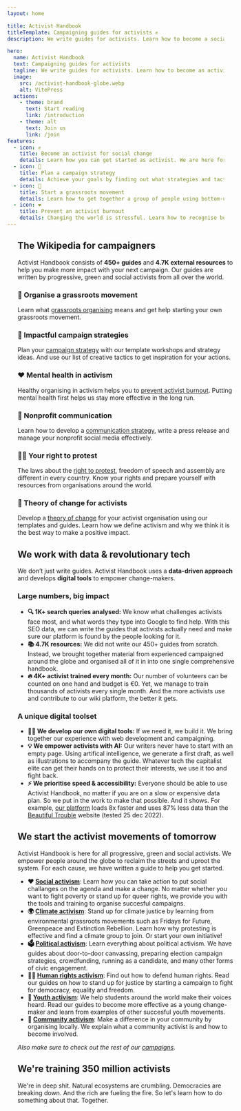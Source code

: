 ```yaml
---
layout: home

title: Activist Handbook
titleTemplate: Campaigning guides for activists ✊
description: We write guides for activists. Learn how to become a social activist, plan a political campaign strategy, and start a grassroots movement.

hero:
  name: Activist Handbook
  text: Campaigning guides for activists
  tagline: We write guides for activists. Learn how to become an activist, plan a political campaign strategy, and start a grassroots movement - all while not burning out.
  image:
    src: /activist-handbook-globe.webp
    alt: VitePress
  actions:
    - theme: brand
      text: Start reading
      link: /introduction
    - theme: alt
      text: Join us
      link: /join
features:
  - icon: ✊
    title: Become an activist for social change
    details: Learn how you can get started as activist. We are here for all green, progressive and social activists. We explain what activism is and how you can make a difference with community organizing.
  - icon: 📢
    title: Plan a campaign strategy
    details: Achieve your goals by finding out what strategies and tactics are most effective for your nonprofit or activist movement. Get inspired by our examples of policital campaigns around the world.
  - icon: 🌊
    title: Start a grassroots movement
    details: Learn how to get together a group of people using bottom-up campaigning. And grow your movement using distributed organizing and other strategies.
  - icon: ❤️
    title: Prevent an activist burnout
    details: Changing the world is stressful. Learn how to recognise burnout symptoms, how to deal with anxiety and other mental health challanges that activists deal with.
---
```


<div class="max-width">

<div class="vp-doc">

## The Wikipedia for campaigners

Activist Handbook consists of **450+ guides** and **4.7K external resources** to help you make more impact with your next campaign. Our guides are written by progressive, green and social activists from all over the world.

### 🌊 Organise a grassroots movement

Learn what [grassroots organising](/organising) means and get help starting your own grassroots movement.

### 🎯 Impactful campaign strategies

Plan your [campaign strategy](/strategy) with our template workshops and strategy ideas. And use our list of creative tactics to get inspiration for your actions.

### ❤️ Mental health in activism

Healthy organising in activism helps you to [prevent activist burnout](/wellbeing). Putting mental health first helps us stay more effective in the long run.

### 💬 Nonprofit communication

Learn how to develop a [communication strategy](/communication), write a press release and manage your nonprofit social media effectively.

### 🧑‍⚖️ Your right to protest

The laws about the [right to protest](/rights), freedom of speech and assembly are different in every country. Know your rights and prepare yourself with resources from organisations around the world.

### 📕 Theory of change for activists

Develop a [theory of change](/theory) for your activist organisation using our templates and guides. Learn how we define activism and why we think it is the best way to make a positive impact.

<action-smart-large/>

## We work with data & revolutionary tech

We don’t just write guides. Activist Handbook uses a **data-driven approach** and develops **digital tools** to empower change-makers.

### Large numbers, big impact

- **🔍 1K+ search queries analysed:** We know what challenges activists face most, and what words they type into Google to find help. With this SEO data, we can write the guides that activists actually need and make sure our platform is found by the people looking for it.
- **📚 4.7K resources:** We did not write our 450+ guides from scratch. Instead, we brought together material from experienced campaigned around the globe and organised all of it in into one single comprehensive handbook.
- **🔥 4K+ activist trained every month:** Our number of volunteers can be counted on one hand and budget is €0. Yet, we manage to train thousands of activists every single month. And the more activists use and contribute to our wiki platform, the better it gets.

### A unique digital toolset

- **🧑‍💻 We develop our own digital tools:** If we need it, we build it. We bring together our experience with web development and campaigning.
- **💡 We empower activists with AI:** Our writers never have to start with an empty page. Using artifical intelligence, we generate a first draft, as well as illustrations to accompany the guide. Whatever tech the capitalist elite can get their hands on to protect their interests, we use it too and fight back.
- **⚡️ We prioritise speed & accessibility:** Everyone should be able to use Activist Handbook, no matter if you are on a slow or expensive data plan. So we put in the work to make that possible. And it shows. For example, [our platform](https://gtmetrix.com/reports/new.activisthandbook.org/14N3WvPa/) loads 8x faster and uses 87% less data than the [Beautiful Trouble](https://gtmetrix.com/reports/beautifultrouble.org/AR67fKWP/) website (tested 25 dec 2022).

## We start the activist movements of tomorrow

Activist Handbook is here for all progressive, green and social activists. We empower people around the globe to reclaim the streets and uproot the system. For each cause, we have written a guide to help you get started.

- **❤️ [Social activism](campaigns/social-activism)**: Learn how you can take action to put social challanges on the agenda and make a change. No matter whether you want to fight poverty or stand up for queer rights, we provide you with the tools and training to organise succesful campaigns.
- **🌍 [Climate activism](/campaigns/climate-activism)**: Stand up for climate justice by learning from environmental grassroots movements such as Fridays for Future, Greenpeace and Extinction Rebellion. Learn how why protesting is effective and find a climate group to join. Or start your own initiative!
- **🗳 [Political activism](/campaigns/political-activism)**: Learn everything about political activism. We have guides about door-to-door canvassing, preparing election campaign strategies, crowdfunding, running as a candidate, and many other forms of civic engagement.
- **👩‍⚖️ [Human rights activism](/campaigns/human-rights)**: Find out how to defend human rights. Read our guides on how to stand up for justice by starting a campaign to fight for democracy, equality and freedom.
- **📢 [Youth activism](/campaigns/youth-activism)**: We help students around the world make their voices heard. Read our guides to become more effective as a young change-maker and learn from examples of other succesful youth movements.
- **🙌 [Community activism](/campaigns/community-activism)**: Make a difference in your community by organising locally. We explain what a community activist is and how to become involved.

_Also make sure to check out the rest of our [campaigns](/campaigns)._

<action-custom buttonlink="/join" buttonlabel="Join the campaign">
  <h2>We're training 350 million activists</h2>
  <p class="description">
    We're in deep shit. Natural ecosystems are crumbling. Democracies are breaking down. And the rich are fueling the fire. So let's learn how to do something about that. Together.
  </p>
</action-custom>

</div>

</div>

<style scoped>
  .max-width{
    width: 100%;
    max-width: 736px;
    padding: 0 24px;
    margin: auto;
  }
</style>
